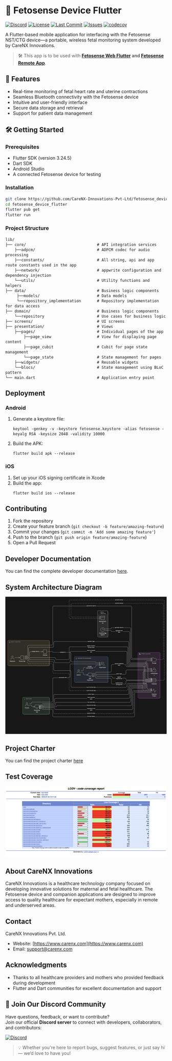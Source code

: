 # 📱 Fetosense Device Flutter

[![Discord](https://img.shields.io/discord/1403264387069775945?label=Join%20our%20Discord&logo=discord&style=flat)](https://discord.gg/aTBs7mCWgK)
[![License](https://img.shields.io/github/license/CareNX-Innovations-Pvt-Ltd/fetosense_device_flutter)](LICENSE)
[![Last Commit](https://img.shields.io/github/last-commit/CareNX-Innovations-Pvt-Ltd/fetosense_device_flutter)](https://github.com/CareNX-Innovations-Pvt-Ltd/fetosense_device_flutter/commits/main)
[![Issues](https://img.shields.io/github/issues/CareNX-Innovations-Pvt-Ltd/fetosense_device_flutter)](https://github.com/CareNX-Innovations-Pvt-Ltd/fetosense_device_flutter/issues)
[![codecov](https://codecov.io/gh/CareNX-Innovations-Pvt-Ltd/fetosense_device_flutter/branch/main/graph/badge.svg)](https://codecov.io/gh/CareNX-Innovations-Pvt-Ltd/fetosense_device_flutter)

A Flutter-based mobile application for interfacing with the Fetosense NST/CTG device—a portable, wireless fetal monitoring system developed by CareNX Innovations.

> 🛠️ This app is to be used with **[Fetosense Web Flutter](https://github.com/CareNX-Innovations-Pvt-Ltd/fetosense-web-flutter) and [Fetosense Remote App](https://github.com/CareNX-Innovations-Pvt-Ltd/fetosense_remote_flutter)**.

## 🚀 Features 

- Real-time monitoring of fetal heart rate and uterine contractions  
- Seamless Bluetooth connectivity with the Fetosense device  
- Intuitive and user-friendly interface  
- Secure data storage and retrieval  
- Support for patient data management

## 🛠️ Getting Started

### Prerequisites

- Flutter SDK (version 3.24.5)
- Dart SDK
- Android Studio
- A connected Fetosense device for testing

### Installation

```bash
git clone https://github.com/CareNX-Innovations-Pvt-Ltd/fetosense_device_flutter.git
cd fetosense_device_flutter
flutter pub get
flutter run
```

### Project Structure
```
lib/
├── core/                               # API integration services
    ├──adpcm/                           # ADPCM codec for audio processing
    ├──constants/                       # All string, api and app route constants used in the app
    ├──network/                         # appwrite configuration and dependency injection
    └──utils/                           # Utility functions and helpers
├── data/                               # Business logic components
     ├──models/                         # Data models
     └──repository_implementation       # Repository implementation for data access
├── domain/                             # Business logic components
    └──repository                       # Use cases for business logic
├── screens/                            # UI screens
├── presentation/                       # Views
    ├──pages/                           # Individual pages of the app
        ├──page_view                    # View for displaying page content
        ├──page_cubit                   # Cubit for page state management
        └──page_state                   # State management for pages
    ├──widgets/                         # Reusable widgets
    └──blocs/                           # State management using BLoC pattern
└── main.dart                           # Application entry point
```
## Deployment

### Android

1. Generate a keystore file:
   ```
   keytool -genkey -v -keystore fetosense.keystore -alias fetosense -keyalg RSA -keysize 2048 -validity 10000
   ```

2. Build the APK:
   ```
   flutter build apk --release
   ```

### iOS

1. Set up your iOS signing certificate in Xcode
2. Build the app:
   ```
   flutter build ios --release
   ```

## Contributing

1. Fork the repository
2. Create your feature branch (`git checkout -b feature/amazing-feature`)
3. Commit your changes (`git commit -m 'Add some amazing feature'`)
4. Push to the branch (`git push origin feature/amazing-feature`)
5. Open a Pull Request


## Developer Documentation

You can find the complete developer documentation [here](https://carenx-innovations-pvt-ltd.github.io/fetosense_device_flutter/).


## System Architecture Diagram
![img.png](assets/diagram.jpeg)

## Project Charter
You can find the project charter [here](https://github.com/CareNX-Innovations-Pvt-Ltd/fetosense_device_flutter/blob/code-documentation/Fetosense%20Project%20Charter%20-%20UNICEF.pdf)

## Test Coverage
![Test Coverage](assets/test-coverage.png)

## About CareNX Innovations

CareNX Innovations is a healthcare technology company focused on developing innovative solutions for maternal and fetal healthcare. The Fetosense device and companion applications are designed to improve access to quality healthcare for expectant mothers, especially in remote and underserved areas.

## Contact

CareNX Innovations Pvt. Ltd.
- Website: [https://www.carenx.com](https://www.carenx.com)
- Email: support@carenx.com

## Acknowledgments

- Thanks to all healthcare providers and mothers who provided feedback during development
- Flutter and Dart communities for excellent documentation and support

## 💬 Join Our Discord Community

Have questions, feedback, or want to contribute?  
Join our official **Discord server** to connect with developers, collaborators, and contributors:

[![Discord](https://img.shields.io/discord/1403264387069775945?label=Join%20us%20on%20Discord&logo=discord&color=7289da&style=flat)](https://discord.gg/aTBs7mCWgK)

> 💡 Whether you're here to report bugs, suggest features, or just say hi — we’d love to have you!
